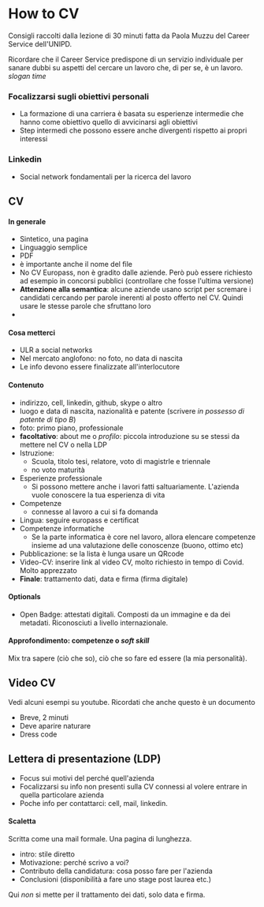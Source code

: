 # How to CV

Consigli raccolti dalla lezione di 30 minuti fatta da Paola Muzzu del Career Service dell'UNIPD.

Ricordare che il Career Service predispone di un servizio individuale per sanare dubbi su aspetti del cercare un lavoro che, di per se, è un lavoro. *slogan time*

### Focalizzarsi sugli obiettivi personali
+ La formazione di una carriera è basata su esperienze intermedie che hanno come obiettivo quello di avvicinarsi agli obiettivi
+ Step intermedi che possono essere anche divergenti rispetto ai propri interessi

### Linkedin
+ Social network fondamentali per la ricerca del lavoro

## CV
#### In generale
+ Sintetico, una pagina
+ Linguaggio semplice
+ PDF
+ è importante anche il nome del file
+ No CV Europass, non è gradito dalle aziende. Però può essere richiesto ad esempio in concorsi pubblici (controllare che fosse l'ultima versione)
+ **Attenzione alla semantica**: alcune aziende usano script per scremare i candidati cercando per parole inerenti al posto offerto nel CV. Quindi usare le stesse parole che sfruttano loro
+ 
#### Cosa metterci
+ ULR a social networks
+ Nel mercato anglofono: no foto, no data di nascita
+ Le info devono essere finalizzate all'interlocutore

#### Contenuto
+ indirizzo, cell, linkedin, github, skype o altro
+ luogo e data di nascita, nazionalità e patente (scrivere *in possesso di patente di tipo B*)
+ foto: primo piano, professionale
+ **facoltativo**: about me o *profilo*: piccola introduzione su se stessi da mettere nel CV o nella LDP
+ Istruzione:
  - Scuola, titolo tesi, relatore, voto di magistrle e triennale
  - no voto maturità
+ Esperienze professionale
  - Si possono mettere anche i lavori fatti saltuariamente. L'azienda vuole conoscere la tua esperienza di vita
+ Competenze
  - connesse al lavoro a cui si fa domanda
+ Lingua: seguire europass e certificat
+ Competenze informatiche
  - Se la parte informatica è core nel lavoro, allora elencare competenze insieme ad una valutazione delle conoscenze (buono, ottimo etc)
+ Pubblicazione: se la lista è lunga usare un QRcode
+ Video-CV: inserire link al video CV, molto richiesto in tempo di Covid. Molto apprezzato
+ **Finale**: trattamento dati, data e firma (firma digitale)

#### Optionals
+ Open Badge: attestati digitali. Composti da un immagine e da dei metadati. Riconosciuti a livello internazionale.

#### Approfondimento: competenze o *soft skill*
Mix tra sapere (ciò che so), ciò che so fare ed essere (la mia personalità).


## Video CV
Vedi alcuni esempi su youtube. Ricordati che anche questo è un documento
+ Breve, 2 minuti
+ Deve aparire naturare
+ Dress code

## Lettera di presentazione (LDP)
+ Focus sui motivi del perché quell'azienda
+ Focalizzarsi su info non presenti sulla CV connessi al volere entrare in quella particolare azienda
+ Poche info per contattarci: cell, mail, linkedin.

#### Scaletta
Scritta come una mail formale. Una pagina di lunghezza.
+ intro: stile diretto
+ Motivazione: perché scrivo a voi?
+ Contributo della candidatura: cosa posso fare per l'azienda
+ Conclusioni (disponibilità a fare uno stage post laurea etc.)

Qui *non* si mette per il trattamento dei dati, solo data e firma.
